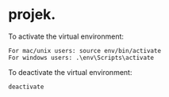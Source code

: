 # projek.

To activate the virtual environment:

```
For mac/unix users: source env/bin/activate
For windows users: .\env\Scripts\activate
```

To deactivate the virtual environment:

```
deactivate
```
